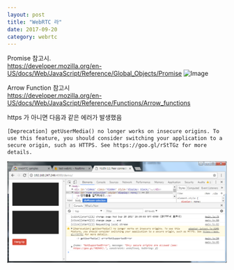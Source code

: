 ```yaml
---
layout: post
title: "WebRTC 라"
date: 2017-09-20
category: webrtc
---
```


Promise 참고시.  
https://developer.mozilla.org/en-US/docs/Web/JavaScript/Reference/Global_Objects/Promise
![Image](https://cdn.rawgit.com/Vectaio/a76330b025baf9bcdf07cb46e5a9ef9e/raw/26c4213a93dee1c39611dcd0ec12625811b20a26/js-promise.svg)

Arrow Function 참고시  
https://developer.mozilla.org/en-US/docs/Web/JavaScript/Reference/Functions/Arrow_functions

https 가 아니면 다음과 같은 에러가 발생했음  
```
[Deprecation] getUserMedia() no longer works on insecure origins. To use this feature, you should consider switching your application to a secure origin, such as HTTPS. See https://goo.gl/rStTGz for more details.
```
![NotSupportedError](/images/webrtc_getUserMedia_NotSupportedError.png)
